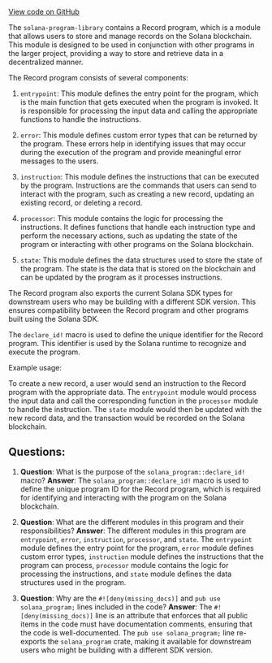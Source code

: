 [View code on GitHub](https://github.com/solana-labs/solana-program-library/record/program/src/lib.rs)

The `solana-program-library` contains a Record program, which is a module that allows users to store and manage records on the Solana blockchain. This module is designed to be used in conjunction with other programs in the larger project, providing a way to store and retrieve data in a decentralized manner.

The Record program consists of several components:

1. `entrypoint`: This module defines the entry point for the program, which is the main function that gets executed when the program is invoked. It is responsible for processing the input data and calling the appropriate functions to handle the instructions.

2. `error`: This module defines custom error types that can be returned by the program. These errors help in identifying issues that may occur during the execution of the program and provide meaningful error messages to the users.

3. `instruction`: This module defines the instructions that can be executed by the program. Instructions are the commands that users can send to interact with the program, such as creating a new record, updating an existing record, or deleting a record.

4. `processor`: This module contains the logic for processing the instructions. It defines functions that handle each instruction type and perform the necessary actions, such as updating the state of the program or interacting with other programs on the Solana blockchain.

5. `state`: This module defines the data structures used to store the state of the program. The state is the data that is stored on the blockchain and can be updated by the program as it processes instructions.

The Record program also exports the current Solana SDK types for downstream users who may be building with a different SDK version. This ensures compatibility between the Record program and other programs built using the Solana SDK.

The `declare_id!` macro is used to define the unique identifier for the Record program. This identifier is used by the Solana runtime to recognize and execute the program.

Example usage:

To create a new record, a user would send an instruction to the Record program with the appropriate data. The `entrypoint` module would process the input data and call the corresponding function in the `processor` module to handle the instruction. The `state` module would then be updated with the new record data, and the transaction would be recorded on the Solana blockchain.
## Questions: 
 1. **Question**: What is the purpose of the `solana_program::declare_id!` macro?
   **Answer**: The `solana_program::declare_id!` macro is used to define the unique program ID for the Record program, which is required for identifying and interacting with the program on the Solana blockchain.

2. **Question**: What are the different modules in this program and their responsibilities?
   **Answer**: The different modules in this program are `entrypoint`, `error`, `instruction`, `processor`, and `state`. The `entrypoint` module defines the entry point for the program, `error` module defines custom error types, `instruction` module defines the instructions that the program can process, `processor` module contains the logic for processing the instructions, and `state` module defines the data structures used in the program.

3. **Question**: Why are the `#![deny(missing_docs)]` and `pub use solana_program;` lines included in the code?
   **Answer**: The `#![deny(missing_docs)]` line is an attribute that enforces that all public items in the code must have documentation comments, ensuring that the code is well-documented. The `pub use solana_program;` line re-exports the `solana_program` crate, making it available for downstream users who might be building with a different SDK version.